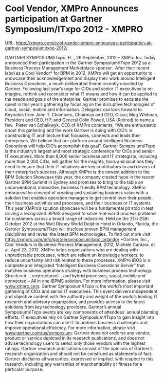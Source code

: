 # Cool Vendor, XMPro Announces participation at Gartner Symposium/ITxpo 2012 - XMPRO

URL: https://xmpro.com/cool-vendor-xmpro-announces-participation-at-gartner-symposiumitxpo-2012/

GARTNER SYMPOSIUM/ITxpo, FL., 26 September, 2012 – XMPro Inc. today announced their participation in the Gartner Symposium/ITxpo 2012 as a Business Process Management Marketplace sponsor.  After their recent label as a Cool Vendor* for BPM in 2012, XMPro will get an opportunity to showcase their acknowledgement and display their work around Intelligent Business Operations, a much deliberated theme recently unveiled by Gartner.
Following last year’s urge for CIOs and senior IT executives to re-imagine, rethink and reconsider what IT means and how it can be applied to the needs and goals of the enterprise, Gartner promises to escalate the quest in this year’s gathering by focusing on the disruptive technologies of cloud, social, mobile and information. Delegates can look forward to Keynotes from John T. Chambers, Chairman and CEO, Cisco; Meg Whitman, President and CEO, HP; and General Colin Powell, USA (Retired) to name a few.  Pieter van Schalkwyk, CEO of XMPro comments, “We are enthusiastic about this gathering and the work Gartner is doing with CIO’s in constructing IT architecture that focusses, connects and leads their enterprises. We believe that our platform around Intelligent Business Operations will help CIO’s accomplish this goal”.
Gartner Symposium/ITxpo is the industry’s largest and most strategic conference for CIOs and senior IT executives. More than 8,000 senior business and IT strategists, including more than 2,000 CIOs, will gather for the insights, tools and solutions they need to ensure that their IT initiatives are key contributors to and drivers of their enterprise’s success. Although XMPro is the newest addition to the BPM Solution Showcase this year, the company created hype in the recent Gartner BPM Summit in Sydney and promises to bring to the table an unconventional, innovative, business friendly BPM technology. XMPro embraces the concept of creating and sustaining business value with a solution that enables operation managers to get control over their people, their business activities and processes, and their business or IT systems. This year XMPro’s solution showcase will be a fundamental pit stop in test driving a recognized iBPMS designed to solve real-world process problems for customers across a broad range of industries.
Held on the 21st-25th October 2012 at the Walt Disney World Dolphin Hotel in Orlando, Florida, the Gartner Symposium/ITxpo will disclose proven BPM management disciplines and reveal the latest BPM technologies. To find out more visit https://xmpro.com/info/gartnersymposiumitxpo_orlando/
*Gartner, Inc., Cool Vendors in Business Process Management, 2012, Michele Cantara, et al, April 23, 2012.
XMPro helps organizations who are dealing with unpredictable processes, which are reliant on knowledge workers, to reduce uncertainty and risk related to these processes. XMPro iBOS is a complete and integrated “Intelligent Business Operations Server” that matches business operations strategy with business process technology.  Structured -, unstructured -, and hybrid processes, social, mobile and connected – All in one iBPMS solution. For more information, please visit www.xmpro.com.
Gartner Symposium/ITxpo is the world’s most important gathering of CIOs and senior IT executives. This event delivers independent and objective content with the authority and weight of the world’s leading IT research and advisory organization, and provides access to the latest solutions from key technology providers. Gartner’s annual Symposium/ITxpo events are key components of attendees’ annual planning efforts. IT executives rely on Gartner Symposium/ITxpo to gain insight into how their organizations can use IT to address business challenges and improve operational efficiency. For more information, please visit www.gartner.com/us/symposium.
Gartner does not endorse any vendor, product or service depicted in its research publications, and does not advise technology users to select only those vendors with the highest ratings. Gartner research publications consist of the opinions of Gartner’s research organization and should not be construed as statements of fact. Gartner disclaims all warranties, expressed or implied, with respect to this research, including any warranties of merchantability or fitness for a particular purpose. 